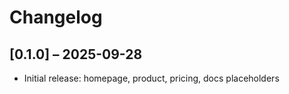 # Changelog
## [0.1.0] – 2025-09-28
- Initial release: homepage, product, pricing, docs placeholders

